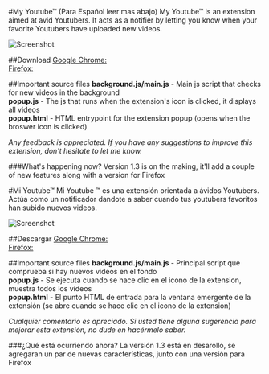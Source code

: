 #My Youtube™ (Para Español leer mas abajo)
My Youtube™ is an extension aimed at avid Youtubers. It acts as a notifier by letting you know when your favorite 
Youtubers have uploaded new videos.

![Screenshot](http://i.imgur.com/AomsYlR.png)

##Download
[Google Chrome:](https://chrome.google.com/webstore/detail/my-youtube/cphiahocnjphccbcpaabkhbppnilapeg)<br>
[Firefox:](https://github.com/OverStruck/My_Youtube/releases/)<br>
 
##Important source files
**background.js/main.js** - Main js script that checks for new videos in the background<br>
**popup.js** - The js that runs when the extension's icon is clicked, it displays all videos<br>
**popup.html** - HTML entrypoint for the extension popup (opens when the broswer icon is clicked)<br>

*Any feedback is appreciated. If you have any suggestions to improve this extension, don't hesitate to let me know.*

###What's happening now?
Version 1.3 is on the making, it'll add a couple of new features along with a version for Firefox<br>

#Mi Youtube™
Mi Youtube ™ es ​​una extensión orientada a ávidos Youtubers. Actúa como un notificador dandote a saber cuando tus youtubers favoritos han subido nuevos videos.

![Screenshot](http://i.imgur.com/AomsYlR.png)

##Descargar
[Google Chrome:](https://chrome.google.com/webstore/detail/my-youtube/cphiahocnjphccbcpaabkhbppnilapeg)<br>
[Firefox:](https://github.com/OverStruck/My_Youtube/releases/)<br>
 
##Important source files
**background.js/main.js** - Principal script que comprueba si hay nuevos vídeos en el fondo<br>
**popup.js** - Se ejecuta cuando se hace clic en el icono de la extension, muestra todos los vídeos<br>
**popup.html** - El punto HTML de entrada para la ventana emergente de la extensión (se abre cuando se hace clic en el icono de la extension)<br>

*Cualquier comentario es apreciado. Si usted tiene alguna sugerencia para mejorar esta extensión, no dude en hacérmelo saber.*

###¿Qué está ocurriendo ahora?
La versión 1.3 está en desarollo, se agregaran un par de nuevas características, junto con una versión para Firefox

